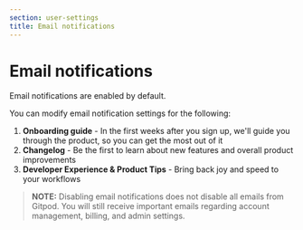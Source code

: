 ```yaml
---
section: user-settings
title: Email notifications
---
```


<script context="module">
  export const prerender = true;
</script>

# Email notifications

Email notifications are enabled by default.

You can modify email notification settings for the following:

1. **Onboarding guide** - In the first weeks after you sign up, we'll guide you through the product, so you can get the most out of it
1. **Changelog** - Be the first to learn about new features and overall product improvements
1. **Developer Experience & Product Tips** - Bring back joy and speed to your workflows

> **NOTE:** Disabling email notifications does not disable all emails from Gitpod. You will still receive important emails regarding account management, billing, and admin settings.
